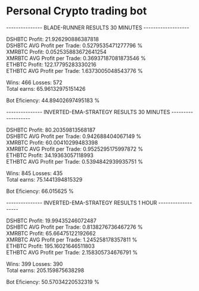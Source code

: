 # Personal Crypto trading bot
--------------- BLADE-RUNNER RESULTS 30 MINUTES -------------------  
 
DSHBTC Profit:  21.926290886387818  
DSHBTC AVG Profit per Trade:  0.5279535471277796 %  
XMRBTC Profit:  0.052535883672641254  
XMRBTC AVG Profit per Trade:  0.36937187081873546 %  
ETHBTC Profit:  122.17795283330216  
ETHBTC AVG Profit per Trade:  1.6373005048543776 %  
 
Wins:  466 Losses:  572  
Total earns:  65.96132975151426  
 
Bot Eficiency:  44.89402697495183 %  

--------------- INVERTED-EMA-STRATEGY RESULTS 30 MINUTES -------------------  
 
DSHBTC Profit:  80.20359813568187  
DSHBTC AVG Profit per Trade:  0.942688404067149 %  
XMRBTC Profit:  60.00410299483398  
XMRBTC AVG Profit per Trade:  0.9525295175997872 %  
ETHBTC Profit:  34.19363057118993  
ETHBTC AVG Profit per Trade:  0.5394842939935751 %  
 
Wins:  845 Losses:  435  
Total earns:  75.1441394815329  
 
Bot Eficiency:  66.015625 %  

--------------- INVERTED-EMA-STRATEGY RESULTS 1 HOUR -------------------  
 
DSHBTC Profit:  19.99435246072487  
DSHBTC AVG Profit per Trade:  0.8138276736467276 %  
XMRBTC Profit:  65.66475122192662  
XMRBTC AVG Profit per Trade:  1.245258178357811 %  
ETHBTC Profit:  195.16021646511803  
ETHBTC AVG Profit per Trade:  2.158305734676791 %  
   
Wins:  399 Losses:  390  
Total earns:  205.159875638298  
   
Bot Eficiency:  50.57034220532319 %  

